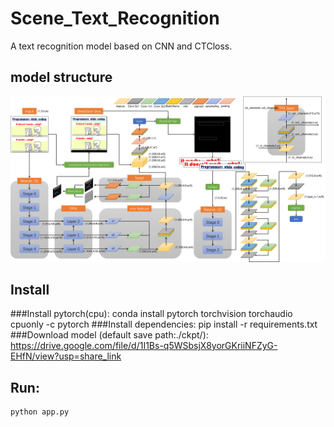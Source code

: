 # Scene_Text_Recognition
A text recognition model based on CNN and CTCloss.
## model structure
![model_structure](images/model_structure.png)
## Install
###Install pytorch(cpu):
    conda install pytorch torchvision torchaudio cpuonly -c pytorch
###Install dependencies:
    pip install -r requirements.txt
###Download model (default save path:./ckpt/):
    https://drive.google.com/file/d/1I1Bs-q5WSbsjX8yorGKriiNFZyG-EHfN/view?usp=share_link
## Run:
    python app.py
